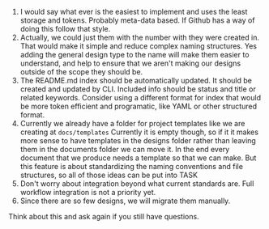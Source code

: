 1. I would say what ever is the easiest to implement and uses the least storage and tokens. Probably meta-data based. If Github has a way of doing this follow that style.
2. Actually, we could just them with the number with they were created in. That would make it simple and reduce complex naming structures. Yes adding the general design type to the name will make them easier to understand, and help to ensure that we aren't making our designs outside of the scope they should be.
3. The README.md index should be automatically updated. It should be created and updated by CLI. Included info should be status and title or related keywords. Consider using a different format for index that would be more token efficient and programatic, like YAML or other structured format.
4. Currently we already have a folder for project templates like we are creating at `docs/templates` Currently it is empty though, so if it it makes more sense to have templates in the designs folder rather than leaving them in the documents folder we can move it. In the end every document that we produce needs a template so that we can make. But this feature is about standardizing the naming conventions and file structures, so all of those ideas can be put into TASK
5. Don't worry about integration beyond what current standards are. Full workflow integration is not a priority yet.
6. Since there are so few designs, we will migrate them manually.

Think about this and ask again if you still have questions.